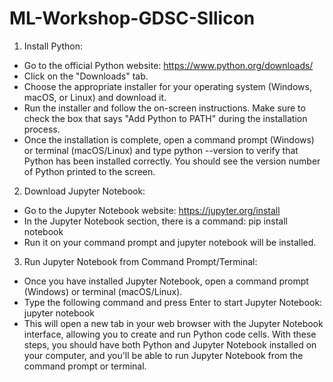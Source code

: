 # ML-Workshop-GDSC-SIlicon
1. Install Python:
- Go to the official Python website: https://www.python.org/downloads/
- Click on the "Downloads" tab.
- Choose the appropriate installer for your operating system (Windows, macOS, or Linux) and
download it.
- Run the installer and follow the on-screen instructions. Make sure to check the box that says
"Add Python to PATH" during the installation process.
- Once the installation is complete, open a command prompt (Windows) or terminal
(macOS/Linux) and type python --version to verify that Python has been installed correctly. You
should see the version number of Python printed to the screen.
2. Download Jupyter Notebook:
- Go to the Jupyter Notebook website: https://jupyter.org/install
- In the Jupyter Notebook section, there is a command:
pip install notebook
- Run it on your command prompt and jupyter notebook will be installed.
3. Run Jupyter Notebook from Command Prompt/Terminal:
- Once you have installed Jupyter Notebook, open a command prompt (Windows) or terminal
(macOS/Linux).
- Type the following command and press Enter to start Jupyter Notebook:
jupyter notebook
- This will open a new tab in your web browser with the Jupyter Notebook interface, allowing
you to create and run Python code cells.
With these steps, you should have both Python and Jupyter Notebook installed on your
computer, and you'll be able to run Jupyter Notebook from the command prompt or terminal.
